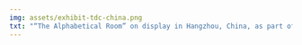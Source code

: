 ```yaml
---
img: assets/exhibit-tdc-china.png
txt: "“The Alphabetical Room” on display in Hangzhou, China, as part of the @tokyotdc Selected Artworks 2022-2023 exhibition."
---
```

